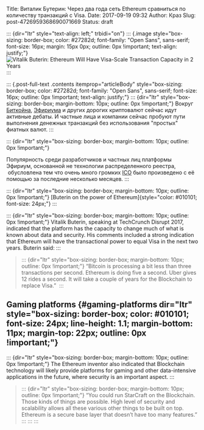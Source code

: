 Title: Виталик Бутерин: Через два года сеть Ethereum сравниться по количеству транзакций с Visa.
Date: 2017-09-19 09:32
Author: Краз
Slug: post-4726959368690071669
Status: draft

::: {dir="ltr" style="text-align: left;" trbidi="on"}
::: {.image style="box-sizing: border-box; color: #27282d; font-family: "Open Sans", sans-serif; font-size: 16px; margin: 15px 0px; outline: 0px !important; text-align: justify;"}
![Vitalik Buterin: Ethereum Will Have Visa-Scale Transaction Capacity in 2 Years](https://cointelegraph.com/images/725_Y29pbnRlbGVncmFwaC5jb20vc3RvcmFnZS91cGxvYWRzL3ZpZXcvOWI4ODE2ZTY4MTFjYjkwOWQzNWZkYTg3Yzc3OTJlODMuanBn.jpg "Vitalik Buterin: Ethereum Will Have Visa-Scale Transaction Capacity in 2 Years")
:::

::: {.post-full-text .contents itemprop="articleBody" style="box-sizing: border-box; color: #27282d; font-family: "Open Sans", sans-serif; font-size: 16px; outline: 0px !important; text-align: justify;"}
::: {dir="ltr" style="box-sizing: border-box; margin-bottom: 10px; outline: 0px !important;"}
Вокруг [Биткойна](https://ckc-gel.blogspot.com/2017/09/bitcoin.html), [Эфириума](https://ckc-gel.blogspot.com/2017/09/ethereum.html) и других дорогих криптовалют сейчас идут активные дебаты. И частные лица и компании сейчас пробуют пути выполнения денежных транзакций без использования "простых" фиатных валют.
:::

::: {dir="ltr" style="box-sizing: border-box; margin-bottom: 10px; outline: 0px !important;"}
  
Популярность среди разработчиков и частных лиц платформы Эфириум, основанной не технологии распределенного реестра,  обусловлена тем что очень много громких [ICO](https://cointelegraph.com/news/ico-market-from-6000-to-150-mln-overview-with-waves-ceo) было произведено с её помощью за последние несколько месяцев.
:::

::: {dir="ltr" style="box-sizing: border-box; margin-bottom: 10px; outline: 0px !important;"}
[Buterin on the power of Ethereum]{style="color: #010101; font-size: 24px;"}
:::

::: {dir="ltr" style="box-sizing: border-box; margin-bottom: 10px; outline: 0px !important;"}
Vitalik Buterin, speaking at TechCrunch Disrupt 2017, indicated that the platform has the capacity to change much of what is known about data and security. His comments included a strong indication that Ethereum will have the transactional power to equal Visa in the next two years. Buterin said:
:::

> ::: {dir="ltr" style="box-sizing: border-box; margin-bottom: 10px; outline: 0px !important;"}
> “Bitcoin is processing a bit less than three transactions per second. Ethereum is doing five a second. Uber gives 12 rides a second. It will take a couple of years for the Blockchain to replace Visa.” 
> :::

Gaming platforms {#gaming-platforms dir="ltr" style="box-sizing: border-box; color: #010101; font-size: 24px; line-height: 1.1; margin-bottom: 11px; margin-top: 22px; outline: 0px !important;"}
----------------

::: {dir="ltr" style="box-sizing: border-box; margin-bottom: 10px; outline: 0px !important;"}
The Ethereum inventor also indicated that Blockchain technology will likely provide platforms for gaming and other data-intensive applications in the future, where security is an important aspect.
:::

> ::: {dir="ltr" style="box-sizing: border-box; margin-bottom: 10px; outline: 0px !important;"}
> “You could run StarCraft on the Blockchain. Those kinds of things are possible. High level of security and scalability allows all these various other things to be built on top. Ethereum is a secure base layer that doesn’t have too many features.”
> :::
:::
:::
